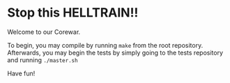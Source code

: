 # Stop this HELLTRAIN!!

Welcome to our Corewar.

To begin, you may compile by running `make` from the root repository. Afterwards, you may begin the tests by simply going to the tests repository and running `./master.sh`

Have fun!
